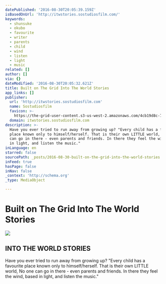 ```yaml
---
datePublished: '2016-08-30T20:05:39.159Z'
isBasedOnUrl: 'http://itwstories.sostudiosfilm.com/'
keywords:
  - shunsuke
  - okubo
  - favourite
  - writer
  - parents
  - child
  - wind
  - listen
  - light
  - music
related: []
author: []
via: {}
dateModified: '2016-08-30T20:05:32.621Z'
title: Built on The Grid Into The World Stories
app_links: []
publisher:
  url: 'http://itwstories.sostudiosfilm.com'
  name: Sostudiosfilm
  favicon: >-
    https://the-grid-user-content.s3-us-west-2.amazonaws.com/4cb19d8c-75b4-4dd1-8e04-bd554812d630.ico
  domain: itwstories.sostudiosfilm.com
description: >-
  Have you ever tried to run away from growing up? "Every child has a favourite
  place known only to himself/herself. That is their own LITTLE world, No one
  can go in there - even parents and friends. In there they feel the wind, based
  in light, and listen the music."
inLanguage: en
starred: false
sourcePath: _posts/2016-08-30-built-on-the-grid-into-the-world-stories.md
inFeed: true
hasPage: false
inNav: false
_context: 'http://schema.org'
_type: MediaObject

---
```

# Built on The Grid Into The World Stories

<article style=""><img src="https://imgflo.herokuapp.com/graph/vahj1ThiexotieMo/dab0f3bffcc4f2629e6c64db2026bb4b/passthrough.jpg?input=https%3A%2F%2Fthe-grid-user-content.s3-us-west-2.amazonaws.com%2F99db2d44-9164-425a-a20b-11d3e93e8d11.jpg&amp;width=1200" /><h1>INTO THE WORLD STORIES</h1><p>Have you ever tried to run away from growing up? "Every child has a favourite place known only to himself/herself. That is their own LITTLE world, No one can go in there - even parents and friends. In there they feel the wind, based in light, and listen the music."</p></article>